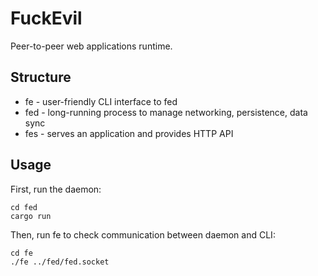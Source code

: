 # FuckEvil

Peer-to-peer web applications runtime.

## Structure

* fe - user-friendly CLI interface to fed
* fed - long-running process to manage networking, persistence, data sync
* fes - serves an application and provides HTTP API

## Usage

First, run the daemon:

```
cd fed
cargo run
```

Then, run fe to check communication between daemon and CLI:

```
cd fe
./fe ../fed/fed.socket
```
